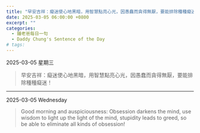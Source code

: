 ```yaml
---
title: "早安吉祥：癡迷使心地黑暗，用智慧點亮心光，因愚蠢而貪得無厭，要能排除種種癡迷！ <br> Good morning and auspiciousness: Obsession darkens the mind, use wisdom to light up the light of the mind, stupidity leads to greed, so be able to eliminate all kinds of obsession!"
date: 2025-03-05 06:00:00 +0800
excerpt: ""
categories:
  - 鍾老爸每日一句
  - Daddy Chung's Sentence of the Day
# tags:
---
```


2025-03-05 星期三

> 早安吉祥：癡迷使心地黑暗，用智慧點亮心光，因愚蠢而貪得無厭，要能排除種種癡迷！

---

2025-03-05 Wednesday

> Good morning and auspiciousness: Obsession darkens the mind, use wisdom to light up the light of the mind, stupidity leads to greed, so be able to eliminate all kinds of obsession!

